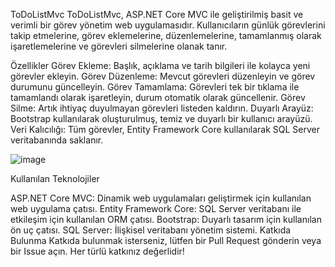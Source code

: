 ToDoListMvc
ToDoListMvc, ASP.NET Core MVC ile geliştirilmiş basit ve verimli bir görev yönetim web uygulamasıdır. Kullanıcıların günlük görevlerini takip etmelerine, görev eklemelerine, düzenlemelerine, tamamlanmış olarak işaretlemelerine ve görevleri silmelerine olanak tanır.

Özellikler
Görev Ekleme: Başlık, açıklama ve tarih bilgileri ile kolayca yeni görevler ekleyin.
Görev Düzenleme: Mevcut görevleri düzenleyin ve görev durumunu güncelleyin.
Görev Tamamlama: Görevleri tek bir tıklama ile tamamlandı olarak işaretleyin, durum otomatik olarak güncellenir.
Görev Silme: Artık ihtiyaç duyulmayan görevleri listeden kaldırın.
Duyarlı Arayüz: Bootstrap kullanılarak oluşturulmuş, temiz ve duyarlı bir kullanıcı arayüzü.
Veri Kalıcılığı: Tüm görevler, Entity Framework Core kullanılarak SQL Server veritabanında saklanır.

![image](https://github.com/user-attachments/assets/1cd65983-57f9-475b-bebb-8563064b0d2f)




Kullanılan Teknolojiler

ASP.NET Core MVC: Dinamik web uygulamaları geliştirmek için kullanılan web uygulama çatısı.
Entity Framework Core: SQL Server veritabanı ile etkileşim için kullanılan ORM çatısı.
Bootstrap: Duyarlı tasarım için kullanılan ön uç çatısı.
SQL Server: İlişkisel veritabanı yönetim sistemi.
Katkıda Bulunma
Katkıda bulunmak isterseniz, lütfen bir Pull Request gönderin veya bir Issue açın. Her türlü katkınız değerlidir!
